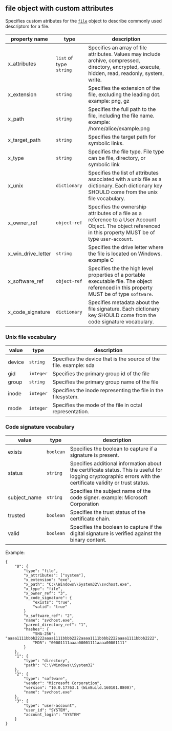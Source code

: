 ## file object with custom attributes
Specifies custom atributes for the [`file`](http://docs.oasis-open.org/cti/stix/v2.0/cs01/part4-cyber-observable-objects/stix-v2.0-cs01-part4-cyber-observable-objects.html#_Toc496716232) object to describe commonly used descriptors for a file.

| property name | type | description |
|--|--|--|
| x_attributes | `list` of type `string` | Specifies an array of file attributes. Values may include archive, compressed, directory, encrypted, execute, hidden, read, readonly, system, write. |
| x_extension | `string` | Specifies the extension of the file, excluding the leading dot. example: png, gz |
| x_path | `string` | Specifies the full path to the file, including the file name. example: /home/alice/example.png |
| x_target_path | `string` | Specifies the target path for symbolic links. |
| x_type | `string` | Specifies the file type. File type can be file, directory, or symbolic link |
| x_unix | `dictionary` | Specifies the list of attributes associated with a unix file as a dictionary. Each dictionary key SHOULD come from the unix file vocabulary.  |
| x_owner_ref | `object-ref` | Specifies the ownership attributes of a file as a reference to a User Account Object. The object referenced in this property MUST be of type `user-account`. |
| x_win_drive_letter | `string` | Specifies the drive letter where the file is located on Windows. example C |
| x_software_ref | `object-ref` | Specifies the the high level properties of a portable executable file. The object referenced in this property MUST be of type `software`.  |
| x_code_signature | `dictionary` | Specifies metadata about the file signature. Each dictionary key SHOULD come from the code signature vocabulary. |

### Unix file vocabulary
| value | type | description |
|--|--|--|
| device | `string` | Specifies the device that is the source of the file. example: sda |
| gid | `integer` | Specifies the primary group id of the file |
| group | `string` | Specifies the primary group name of the file |
| inode | `integer` | Specifies the inode representing the file in the filesystem. |
| mode | `integer` | Specifies the mode of the file in octal representation. |

### Code signature vocabulary
| value | type | description |
|--|--|--|
| exists | `boolean` | Specifies the boolean to capture if a signature is present. |
| status | `string` | Specifies additional information about the certificate status. This is useful for logging cryptographic errors with the certificate validity or trust status. |
| subject_name | `string` | Specifies the subject name of the code signer. example: Microsoft Corporation |
| trusted | `boolean` | Specifies the trust status of the certificate chain. |
| valid | `boolean` | Specifies the boolean to capture if the digital signature is verified against the binary content. |

Example:

    {
        "0": {
            "type": "file",
            "x_attributes": ["system"],
            "x_extension": "exe",
            "x_path": "C:\\Windows\\System32\\svchost.exe",
            "x_type": "file",
            "x_owner_ref": "3",
            "x_code_signature": {
                "exists": "true",
                "valid": "true"
            }
            "x_software_ref": "2",
            "name": "svchost.exe",
            "parent_directory_ref": "1",
            "hashes": {
                "SHA-256": "aaaa1111bbbb2222aaaa1111bbbb2222aaaa1111bbbb2222aaaa1111bbbb2222",
                "MD5": "00001111aaaa00001111aaaa00001111"
            }
        },
        "1": {
            "type": "directory",
            "path": "C:\\Windows\\System32"
        },
        "2": {
            "type": "software",
            "vendor": "Microsoft Corporation",
            "version": "10.0.17763.1 (WinBuild.160101.0800)",
            "name": "svchost.exe"
        },
        "3": {
            "type": "user-account",
            "user_id": "SYSTEM",
            "account_login": "SYSTEM"
        }
    }
